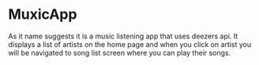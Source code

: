 # MuxicApp
As it name suggests it is a music listening app that uses deezers api. It displays a list of artists on the home page and when you click on artist you will be navigated to song list screen where you can play their songs.
